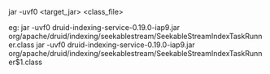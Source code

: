 jar -uvf0 <target_jar> <class_file>

eg:
jar -uvf0 druid-indexing-service-0.19.0-iap9.jar org/apache/druid/indexing/seekablestream/SeekableStreamIndexTaskRunner.class
jar -uvf0 druid-indexing-service-0.19.0-iap9.jar org/apache/druid/indexing/seekablestream/SeekableStreamIndexTaskRunner\$1.class
